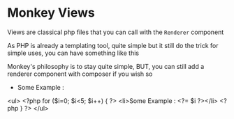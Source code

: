 # Monkey Views

Views are classical php files that you can call with the
`Renderer` component

As PHP is already a templating tool, quite simple but it 
still do the trick for simple uses, you can have something 
like this

Monkey's philosophy is to stay quite simple, BUT, you can
still add a renderer component with composer if you wish so

<ul>
    <?php for ($i=0; $i<5; $i++) { ?>
        <li>Some Example : <?= $i ?></li>
    <?php } ?>
</ul>

&lt;ul&gt;
    &lt;?php for ($i=0; $i&lt;5; $i++) { ?&gt;
        &lt;li&gt;Some Example : &lt;?= $i ?&gt;&lt;/li&gt;
    &lt;?php } ?&gt;
&lt;/ul&gt;
